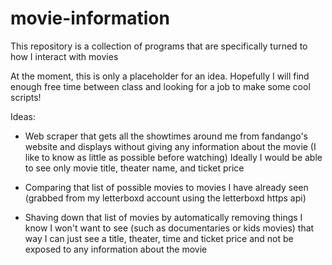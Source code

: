# movie-information
This repository is a collection of programs that are specifically turned to how I interact with movies


At the moment, this is only a placeholder for an idea. Hopefully I will find enough free time
between class and looking for a job to make some cool scripts!

Ideas:
- Web scraper that gets all the showtimes around me from fandango's website and displays
  without giving any information about the movie (I like to know as little as possible before watching)
  Ideally I would be able to see only movie title, theater name, and ticket price
  
- Comparing that list of possible movies to movies I have already seen (grabbed from my letterboxd account
  using the letterboxd https api) 

- Shaving down that list of movies by automatically removing things I know I won't want to see
  (such as documentaries or kids movies) that way I can just see a title, theater, time and ticket price
  and not be exposed to any information about the movie 
